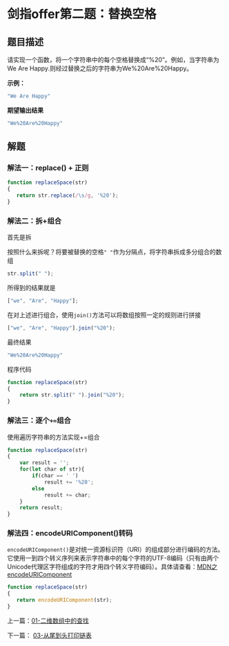 # 剑指offer第二题：替换空格



## 题目描述

请实现一个函数，将一个字符串中的每个空格替换成“%20”。例如，当字符串为We Are Happy.则经过替换之后的字符串为We%20Are%20Happy。

**示例：**

```js
"We Are Happy"
```

**期望输出结果**

```js
"We%20Are%20Happy"
```



## 解题

### 解法一：replace() + 正则

```js
function replaceSpace(str)
{
   return str.replace(/\s/g, '%20');
}
```

### 解法二：拆+组合

首先是拆

按照什么来拆呢？将要被替换的空格`" "`作为分隔点，将字符串拆成多分组合的数组

```js
str.split(" ");
```

所得到的结果就是

```js
["we", "Are", "Happy"];
```

在对上述进行组合，使用`join()`方法可以将数组按照一定的规则进行拼接

```js
["we", "Are", "Happy"].join("%20");
```

最终结果

````js
"We%20Are%20Happy"
````

程序代码

```js
function replaceSpace(str)
{
    return str.split(" ").join("%20");
}
```

### 解法三：逐个`+=`组合

使用遍历字符串的方法实现+=组合

```js
function replaceSpace(str)
{
    var result = '';
    for(let char of str){
    	if(char == ' ')
       		result += '%20';
    	else 
       		result += char;
	}
    return result;
}
```

### 解法四：encodeURIComponent()转码

`encodeURIComponent()`是对统一资源标识符（URI）的组成部分进行编码的方法。它使用一到四个转义序列来表示字符串中的每个字符的UTF-8编码（只有由两个Unicode代理区字符组成的字符才用四个转义字符编码）。具体请查看：[MDN之encodeURIComponent](https://developer.mozilla.org/zh-CN/docs/Web/JavaScript/Reference/Global_Objects/encodeURIComponent)

```js
function replaceSpace(str)
{
   return encodeURIComponent(str);
}
```

上一篇：[01-二维数组中的查找](../01-二维数组中的查找/)  

下一篇：  [03-从尾到头打印链表](../03-从尾到头打印链表/) 